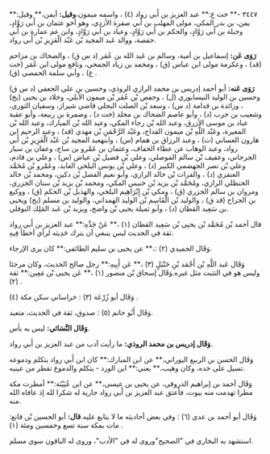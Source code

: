 ٣٤٤٧ -** خت ع:** عبد العزيز بن أَبي رواد (٤) ، واسمه ميمون،**وقيل:** أيمن،** وقيل:** يمن، بن بدر المكي، مولى المهلب بن أَبي صفرة الأزدي، وهو أخو عثمان بن أَبي رَوَّادٍ، وجبلة بن أَبي رَوَّادٍ، والحكم بن أَبي رَوَّادٍ، وعباد بن أَبي رَوَّادٍ، وابن عم عمارة بن أَبي حفصة، ووالد عَبد المجيد بْن عَبْد الْعَزِيزِ بْن أَبي رواد.

**رَوَى عَن:** إسماعيل بن أمية، وسالم بن عَبد الله بن عُمَر (د س ق) ، والضحاك بن مزاحم (قد) ، وعكرمة مولى ابن عباس (ق) ، ومحمد بن زياد الجمحي، ونافع مولى ابن عُمَر (خت ع) ، وأبي سلمة الحمصي (ق) .

**رَوَى عَنه:** أبو أحمد إدريس بن محمد الرازي الروذي، وحسين بن علي الجعفي (د س ق) وحسين بن الوليد النيسابوري (ل) ، وحفص بْن عُمَر بْن ميمون الأبلي، وخلاد بن يحيى (بخ) ، وزائدة بن قدامة (د س) ، وسعد بْن الصلت البجلي قاضي شيراز، وسفيان الثوري، وشعيب بن حرب (د) ، وأبو عاصم الضحاك بن مخلد (خت د) ، وضمرة بن ربيعة، وأبو عقبة عباد بن موسى الأزرق، وعبد الله بْن رجاء المكي، وعبد الله بْن المبارك، وعبد الله بْن المغيرة، وعَبْد اللَّهِ بْن ميمون القداح، وعَبْد الرَّحْمَنِ بْن مهدي (قد) ، وعبد الرحيم ابن هارون الغساني (ت) ، وعبد الرزاق بن همام (س) ، وابنهعبد المجيد بْن عَبْد الْعَزِيزِ بْن أَبي رواد، وعبد الوهاب عن عطاء الخفاف، وعثمان بن عَمْرو بن ساج، وعفان بن سيار الجرجاني، وعفيف بْن سالم الموصلي، وعلي بْن فضيل بْن عياض (س) ، وعلي بن قادم، وعلي بْن نصر الجهضمي الكبير (د) ، وعلي بْن يونس البلخي العابد، وعَمْرو بْن مُحَمَّد العنقزي (د) ، والفرات بْن خالد الرازي، وأبو نعيم الفضل بْن دكين، ومحمد بْن خالد الحنظلي الرازي، ومُحَمَّد بْن يزيد بْن خنيس المكي، ومحمد بْن يزيد بْن سنان الجزري، ومروان بن سالم الجزري (ق) ، ومكي بْن إِبْرَاهِيم البلخي، والهذيل بْن الحكم (ق) ، ووكيع بن الجراح (قد ق) ، والوليد بْن الْقَاسِم بْن الوليد الهمداني، والوليد بن مسلم (بخ) ويحيى بن سَعِيد القطان (د) ، وأبو ثميلة يحيى بْن واضح، ويزيد بْن عَبد المَلِك النوفلي.

قال أحمد بْن مُحَمَّد بْن يحيى بْن سَعِيد القطان (١) ،** عَنْ جَدِّهِ:** عبد العزيز بن أَبي رواد ثقة في الحديث ليس ينبغي أن يترك حَدِيثه لرأي أخطأ فِيهِ.

وَقَال الحميدي (٢) :،** عن يحيى بن سليم الطائفي:** كان يرى الإرجاء.

وَقَال عَبد اللَّهِ بْن أَحْمَد بْنِ حَنْبَلٍ (٣) ،** عَن أَبِيهِ:** رجل صالح الحديث، وكان مرجئا وليس هو في التثبت مثل غيره.وَقَال إسحاق بْن منصور (١) ،** عَن يحيى بْن مَعِين:** ثقة (٢) .

وَقَال أبو زُرْعَة (٣) : خراساني سكن مكة (٤) .

وَقَال أَبُو حاتم (٥) : صدوق، ثقة في الحديث، متعبد.

**وَقَال النَّسَائي:** ليس به بأس.

**وَقَال إدريس بن محمد الروذي:** ما رأيت آدب من عبد العزيز بن أَبي رواد.

وَقَال الحسن بن الربيع اليوراني،** عن ابن المبارك:** كان ابن أَبي رواد يتكلم ودموعه تسيل على خده، وكان وهيب،** يعني:** ابن الورد - يتكلم والدموع تقطر من عينيه.

وَقَال أحمد بن إبراهيم الدروقي، عن يحيى بن عيسى،** عن ابن عُيَيْنَة:** أمطرت مكة مطرا تهدمت منه بيوت، فأعتق عبد العزيز بن أَبي رواد جارية له شكرا لله إذ عافاه الله منه.

وَقَال أبو أحمد بن عدي (٦) : وفي بعض أحاديثه ما لا يتابع عليه.**قال:** أبو الحسين بْن قانع: مات بمكة سنة تسع وخمسين ومئة (١) .

استشهد به البخاري في "الصحيح"وروى له في "الأدب"، وروى له الباقون سوي مسلم.
